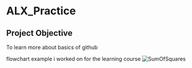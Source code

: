 # ALX_Practice
## Project Objective
To learn more about basics of github

flowchart example i worked on for the learning course
![SumOfSquares](https://github.com/owhefave/ALX_Practice/assets/46961767/1f4fec69-1b95-49ae-923c-793121a1fc2e)

